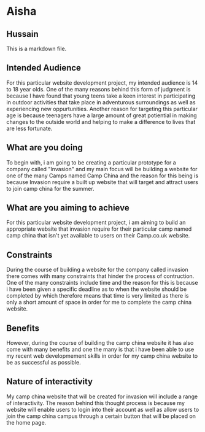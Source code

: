 # Aisha
## Hussain

This is a markdown file.

## Intended Audience 

For this particular website development project, my intended audience is 14 to 18 year olds. One of the many reasons behind this form of judgment is because I have found that young teens take a keen interest in participating in outdoor activities that take place in adventurous surroundings as well as experiencing new oppurtunities. Another reason for targeting this particular age is because teenagers have a large amount of great potiential in making changes to the outside world and helping to make a difference to lives that are less fortunate. 

## What are you doing 

To begin with, i am going to be creating a particular prototype for a company called "Invasion" and my main focus will be building a
website for one of the many Camps named Camp China and the reason for this being is because Invasion require a built up website that will 
target and attract users to join camp china for the summer. 

## What are you aiming to achieve

For this particular website development project, i am aiming to build an appropriate website that invasion require for their particular camp named camp china that isn't yet available to users on their Camp.co.uk website.

## Constraints 

During the course of building a website for the company called invasion there comes with many constraints that hinder the process of contruction. One of the many constraints include time and the reason for this is because i have been given a specific deadline as to when the website should be completed by which therefore means that time is very limited as there is only a short amount of space in order for me to complete the camp china website. 

## Benefits 

However, during the course of building the camp china website it has also come with many benefits and one the many is that i have been able to use my recent web developmement skills in order for my camp china website to be as successful as possible.

## Nature of interactivity 
My camp china website that will be created for invasion will include a range of interactivity. The reason behind this thought process is because my website will enable users to login into their account as well as allow users to join the camp china campus through a  certain button that will be placed on the home page. 
